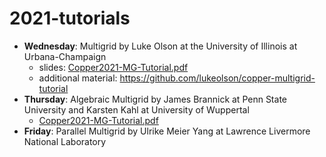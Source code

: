 # 2021-tutorials

- **Wednesday**: Multigrid by Luke Olson at the University of Illinois at Urbana-Champaign
  - slides: [Copper2021-MG-Tutorial.pdf](./Copper2021-MG-Tutorial.pdf)
  - additional material: https://github.com/lukeolson/copper-multigrid-tutorial 
- **Thursday**: Algebraic Multigrid by James Brannick at Penn State University and Karsten Kahl at University of Wuppertal
  - [Copper2021-MG-Tutorial.pdf](./Copper2021-MG-Tutorial.pdf)
- **Friday**: Parallel Multigrid by Ulrike Meier Yang at Lawrence Livermore National Laboratory
